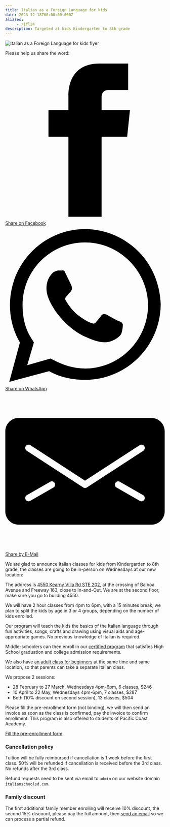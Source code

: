 ```yaml
---
title: Italian as a Foreign Language for kids
date: 2023-12-18T00:00:00.000Z
aliases:
     - /ifl24
description: Targeted at kids Kindergarten to 8th grade
---
```


![Italian as a Foreign Language for kids flyer](/img/italianschoolsd-italian-foreign-language-kids-2024-2.png)

Please help us share the word:

<!-- Sharingbutton Facebook -->
<a class="resp-sharing-button__link" href="https://facebook.com/sharer/sharer.php?u=https%3A%2F%2Fwww.italianschoolsd.com%2Fifl24%2F" target="_blank" rel="noopener" aria-label="Share on Facebook">
  <div class="resp-sharing-button resp-sharing-button--facebook resp-sharing-button--large"><div aria-hidden="true" class="resp-sharing-button__icon resp-sharing-button__icon--solid">
    <svg xmlns="http://www.w3.org/2000/svg" viewBox="0 0 24 24"><path d="M18.77 7.46H14.5v-1.9c0-.9.6-1.1 1-1.1h3V.5h-4.33C10.24.5 9.5 3.44 9.5 5.32v2.15h-3v4h3v12h5v-12h3.85l.42-4z"/></svg>
    </div>Share on Facebook</div>
</a>

<!-- Sharingbutton WhatsApp -->
<a class="resp-sharing-button__link" href="whatsapp://send?text=Italian%20school%20kids%20classes%20https%3A%2F%2Fwww.italianschoolsd.com%2Fifl24%2F" target="_blank" rel="noopener" aria-label="Share on WhatsApp">
  <div class="resp-sharing-button resp-sharing-button--whatsapp resp-sharing-button--large"><div aria-hidden="true" class="resp-sharing-button__icon resp-sharing-button__icon--solid">
    <svg xmlns="http://www.w3.org/2000/svg" viewBox="0 0 24 24"><path d="M20.1 3.9C17.9 1.7 15 .5 12 .5 5.8.5.7 5.6.7 11.9c0 2 .5 3.9 1.5 5.6L.6 23.4l6-1.6c1.6.9 3.5 1.3 5.4 1.3 6.3 0 11.4-5.1 11.4-11.4-.1-2.8-1.2-5.7-3.3-7.8zM12 21.4c-1.7 0-3.3-.5-4.8-1.3l-.4-.2-3.5 1 1-3.4L4 17c-1-1.5-1.4-3.2-1.4-5.1 0-5.2 4.2-9.4 9.4-9.4 2.5 0 4.9 1 6.7 2.8 1.8 1.8 2.8 4.2 2.8 6.7-.1 5.2-4.3 9.4-9.5 9.4zm5.1-7.1c-.3-.1-1.7-.9-1.9-1-.3-.1-.5-.1-.7.1-.2.3-.8 1-.9 1.1-.2.2-.3.2-.6.1s-1.2-.5-2.3-1.4c-.9-.8-1.4-1.7-1.6-2-.2-.3 0-.5.1-.6s.3-.3.4-.5c.2-.1.3-.3.4-.5.1-.2 0-.4 0-.5C10 9 9.3 7.6 9 7c-.1-.4-.4-.3-.5-.3h-.6s-.4.1-.7.3c-.3.3-1 1-1 2.4s1 2.8 1.1 3c.1.2 2 3.1 4.9 4.3.7.3 1.2.5 1.6.6.7.2 1.3.2 1.8.1.6-.1 1.7-.7 1.9-1.3.2-.7.2-1.2.2-1.3-.1-.3-.3-.4-.6-.5z"/></svg>
    </div>Share on WhatsApp</div>
</a>

<!-- Sharingbutton E-Mail -->
<a class="resp-sharing-button__link" href="mailto:?subject=Italian%20school%20kids%20gift%20classes&amp;body=https%3A%2F%2Fwww.italianschoolsd.com%2Fifl24%2F" target="_self" rel="noopener" aria-label="Share by E-Mail">
  <div class="resp-sharing-button resp-sharing-button--email resp-sharing-button--large"><div aria-hidden="true" class="resp-sharing-button__icon resp-sharing-button__icon--solid">
    <svg xmlns="http://www.w3.org/2000/svg" viewBox="0 0 24 24"><path d="M22 4H2C.9 4 0 4.9 0 6v12c0 1.1.9 2 2 2h20c1.1 0 2-.9 2-2V6c0-1.1-.9-2-2-2zM7.25 14.43l-3.5 2c-.08.05-.17.07-.25.07-.17 0-.34-.1-.43-.25-.14-.24-.06-.55.18-.68l3.5-2c.24-.14.55-.06.68.18.14.24.06.55-.18.68zm4.75.07c-.1 0-.2-.03-.27-.08l-8.5-5.5c-.23-.15-.3-.46-.15-.7.15-.22.46-.3.7-.14L12 13.4l8.23-5.32c.23-.15.54-.08.7.15.14.23.07.54-.16.7l-8.5 5.5c-.08.04-.17.07-.27.07zm8.93 1.75c-.1.16-.26.25-.43.25-.08 0-.17-.02-.25-.07l-3.5-2c-.24-.13-.32-.44-.18-.68s.44-.32.68-.18l3.5 2c.24.13.32.44.18.68z"/></svg></div>Share by E-Mail</div>
</a>

We are glad to announce Italian classes for kids from Kindergarden to 8th grade,
the classes are going to be in-person on Wednesdays at our new location:

The address is [4550 Kearny Villa Rd STE 202](https://maps.app.goo.gl/DSmbWhhoeKjhL1mo8), at the crossing of Balboa Avenue and Freeway 163, close to In-and-Out.
We are at the second floor, make sure you go to building 4550.

We will have 2 hour classes from 4pm to 6pm, with a 15 minutes break, we plan to split the kids by age in 3 or 4 groups, depending on the number of kids enrolled.

Our program will teach the kids the basics of the Italian language through fun activities, songs, crafts and drawing using visual aids and age-appropriate games. No previous knowledge of Italian is required.

Middle-schoolers can then enroll in our [certified program](/accredited-classes/) that satisfies High School graduation and college admission requirements.

We also have [an adult class for beginners](/adults) at the same time and same location, so that parents can take a separate Italian class.

We propose 2 sessions:

* 28 February to 27 March, Wednesdays 4pm-6pm, 6 classes, $246
* 10 April to 22 May, Wednesdays 4pm-6pm, 7 classes, $287
* Both (10% discount on second session), 13 classes, $504

Please fill the pre-enrollment form (not binding), we will then send an invoice as soon as the class is confirmed, pay the invoice to confirm enrollment.
This program is also offered to students of Pacific Coast Academy.

<div class="tc">
<a href="https://docs.google.com/forms/d/e/1FAIpQLSd4sac0Y2wdTd9gm2AF1Y9uuVPPyJzHfHEphJPA1iYPkrP43g/viewform?usp=sf_link" class="btn raise">Fill the pre-enrollment form</a>
</div>

### Cancellation policy

Tuition will be fully reimbursed if cancellation is 1 week before the first class.
50% will be refunded if cancellation is received before the 3rd class. No refunds after the 3rd class.

Refund requests need to be sent via email to `admin` on our website domain `italianschoolsd.com`.

### Family discount

The first additional family member enrolling will receive 10% discount, the second 15% discount, please pay the full amount, then [send an email](/contact/) so we can process a partial refund.
